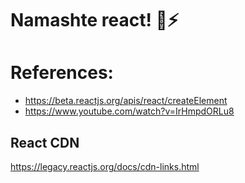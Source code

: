 # Namashte react! 🚀⚡

# References:
- https://beta.reactjs.org/apis/react/createElement
- https://www.youtube.com/watch?v=IrHmpdORLu8

## React CDN 
https://legacy.reactjs.org/docs/cdn-links.html


